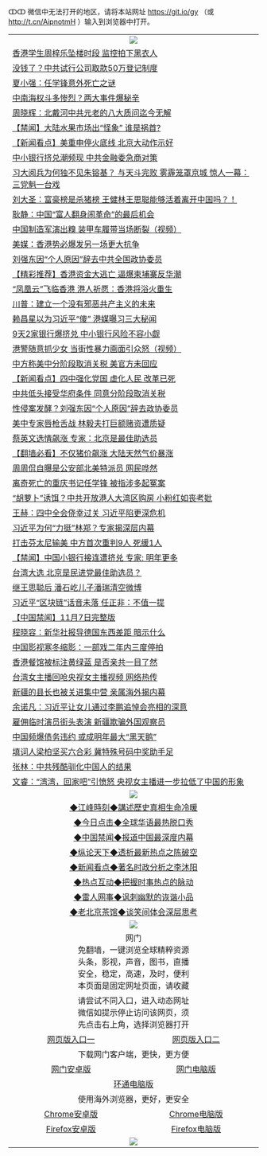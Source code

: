 ↀↀ 微信中无法打开的地区，请将本站网址 https://git.io/gy （或 http://t.cn/AipnotmH ）输入到浏览器中打开。 

 <table>

  <tr>
    <td colspan="2" align=center><img src="https://cdn.jsdelivr.net/gh/gyoupiodf/im1/20190822-2.jpg"></td>
 </tr>
<tr><td colspan="2" align="left"><a href="https://xball.casa/oo.aspx?name=c1092602&key=eqxowaguscvmxdgc&from=gy">香港学生周梓乐坠楼时段 监控拍下黑衣人</a></td></tr>
<tr><td colspan="2" align="left"><a href="https://xball.casa/oo.aspx?name=c1092409&key=eqxowaguscvmxdgc&from=gy">没钱了？中共试行公司取款50万登记制度</a></td></tr>
<tr><td colspan="2" align="left"><a href="https://xball.casa/oo.aspx?name=c1092396&key=eqxowaguscvmxdgc&from=gy">夏小强：任学锋意外死亡之谜</a></td></tr>
<tr><td colspan="2" align="left"><a href="https://xball.casa/oo.aspx?name=c1092313&key=eqxowaguscvmxdgc&from=gy">中南海权斗多惨烈？两大事件爆秘辛</a></td></tr>
<tr><td colspan="2" align="left"><a href="https://xball.casa/oo.aspx?name=c1092467&key=eqxowaguscvmxdgc&from=gy">周晓辉：北戴河中共元老的八大质问迄今无解</a></td></tr>
<tr><td colspan="2" align="left"><a href="https://xball.casa/oo.aspx?name=c1092473&key=eqxowaguscvmxdgc&from=gy">【禁闻】大陆水果市场出“怪象” 谁是祸首?</a></td></tr>
<tr><td colspan="2" align="left"><a href="https://xball.casa/oo.aspx?name=c1092427&key=eqxowaguscvmxdgc&from=gy">【新闻看点】美重申停火底线 北京大动作示好</a></td></tr>
<tr><td colspan="2" align="left"><a href="https://xball.casa/oo.aspx?name=c1092464&key=eqxowaguscvmxdgc&from=gy">中小银行挤兑潮频现 中共金融委急商对策</a></td></tr>
<tr><td colspan="2" align="left"><a href="https://xball.casa/oo.aspx?name=c1079709&key=eqxowaguscvmxdgc&from=gy">习大阅兵为何独不见朱镕基？ 与天斗完败 雾霾笼罩京城 惊人一幕：三党魁一台戏</a></td></tr>
<tr><td colspan="2" align="left"><a href="https://xball.casa/oo.aspx?name=c1092478&key=eqxowaguscvmxdgc&from=gy">刘大圣：富豪榜是杀猪榜 王健林王思聪能够活着离开中国吗？！</a></td></tr>
<tr><td colspan="2" align="left"><a href="https://xball.casa/oo.aspx?name=c1092491&key=eqxowaguscvmxdgc&from=gy">耿静：中国“富人翻身闹革命”的最后机会</a></td></tr>
<tr><td colspan="2" align="left"><a href="https://xball.casa/oo.aspx?name=c1092474&key=eqxowaguscvmxdgc&from=gy">中国制造军演出糗 装甲车履带当场断裂（视频）</a></td></tr>
<tr><td colspan="2" align="left"><a href="https://xball.casa/oo.aspx?name=c1092612&key=eqxowaguscvmxdgc&from=gy">美媒：香港势必爆发另一场更大抗争</a></td></tr>
<tr><td colspan="2" align="left"><a href="https://xball.casa/oo.aspx?name=c1092429&key=eqxowaguscvmxdgc&from=gy">刘强东因“个人原因”辞去中共全国政协委员</a></td></tr>
<tr><td colspan="2" align="left"><a href="https://xball.casa/oo.aspx?name=c1092381&key=eqxowaguscvmxdgc&from=gy">【精彩推荐】香港资金大逃亡 逼爆柬埔寨反华潮</a></td></tr>
<tr><td colspan="2" align="left"><a href="https://xball.casa/oo.aspx?name=c1092604&key=eqxowaguscvmxdgc&from=gy">“凤凰云”飞临香港 港人祈愿：香港将浴火重生</a></td></tr>
<tr><td colspan="2" align="left"><a href="https://xball.casa/oo.aspx?name=c1092430&key=eqxowaguscvmxdgc&from=gy">川普：建立一个没有邪恶共产主义的未来</a></td></tr>
<tr><td colspan="2" align="left"><a href="https://xball.casa/oo.aspx?name=c1074238&key=eqxowaguscvmxdgc&from=gy">赖昌星以为习近平“傻” 港媒曝习三大秘闻</a></td></tr>
<tr><td colspan="2" align="left"><a href="https://xball.casa/oo.aspx?name=c1092492&key=eqxowaguscvmxdgc&from=gy">9天2家银行爆挤兑 中小银行风险不容小觑</a></td></tr>
<tr><td colspan="2" align="left"><a href="https://xball.casa/oo.aspx?name=c1092367&key=eqxowaguscvmxdgc&from=gy">港警随意抓少女 当街性暴力画面引众怒（视频）</a></td></tr>
<tr><td colspan="2" align="left"><a href="https://xball.casa/oo.aspx?name=c1092434&key=eqxowaguscvmxdgc&from=gy">中方称美中分阶段取消关税 美官方未回应</a></td></tr>
<tr><td colspan="2" align="left"><a href="https://xball.casa/oo.aspx?name=c1092461&key=eqxowaguscvmxdgc&from=gy">【新闻看点】四中强化党国 虚化人民 改革已死</a></td></tr>
<tr><td colspan="2" align="left"><a href="https://xball.casa/oo.aspx?name=c1092439&key=eqxowaguscvmxdgc&from=gy">中共低头接受华府条件 同意分阶段取消关税</a></td></tr>
<tr><td colspan="2" align="left"><a href="https://xball.casa/oo.aspx?name=c1092475&key=eqxowaguscvmxdgc&from=gy">性侵案发酵？刘强东因“个人原因”辞去政协委员</a></td></tr>
<tr><td colspan="2" align="left"><a href="https://xball.casa/oo.aspx?name=c1092601&key=eqxowaguscvmxdgc&from=gy">美中专家唇枪舌战 林毅夫打巨额赌资遭质疑</a></td></tr>
<tr><td colspan="2" align="left"><a href="https://xball.casa/oo.aspx?name=c1092476&key=eqxowaguscvmxdgc&from=gy">蔡英文选情飙涨 专家：北京是最佳助选员</a></td></tr>
<tr><td colspan="2" align="left"><a href="https://xball.casa/oo.aspx?name=c1092379&key=eqxowaguscvmxdgc&from=gy">【翻墙必看】不仅猪价飙涨 大陆天然气价暴涨</a></td></tr>
<tr><td colspan="2" align="left"><a href="https://xball.casa/oo.aspx?name=c1092394&key=eqxowaguscvmxdgc&from=gy">周周侃自曝是公安部北美特派员 网民哗然</a></td></tr>
<tr><td colspan="2" align="left"><a href="https://xball.casa/oo.aspx?name=c1092426&key=eqxowaguscvmxdgc&from=gy">离奇死亡的重庆书记任学锋 被指涉多起冤案</a></td></tr>
<tr><td colspan="2" align="left"><a href="https://xball.casa/oo.aspx?name=c1092477&key=eqxowaguscvmxdgc&from=gy">“胡萝卜”诱饵？中共开放港人大湾区购房 小粉红如丧考妣</a></td></tr>
<tr><td colspan="2" align="left"><a href="https://xball.casa/oo.aspx?name=c1091976&key=eqxowaguscvmxdgc&from=gy">王赫：四中全会侥幸过关 习近平陷更深危机</a></td></tr>
<tr><td colspan="2" align="left"><a href="https://xball.casa/oo.aspx?name=c1092624&key=eqxowaguscvmxdgc&from=gy">习近平为何“力挺”林郑？专家揭深层内幕</a></td></tr>
<tr><td colspan="2" align="left"><a href="https://xball.casa/oo.aspx?name=c1092472&key=eqxowaguscvmxdgc&from=gy">打击芬太尼输美 中方首次重判9人 死缓1人</a></td></tr>
<tr><td colspan="2" align="left"><a href="https://xball.casa/oo.aspx?name=c1092600&key=eqxowaguscvmxdgc&from=gy">【禁闻】中国小银行接连遭挤兑 专家: 明年更多</a></td></tr>
<tr><td colspan="2" align="left"><a href="https://xball.casa/oo.aspx?name=c1092483&key=eqxowaguscvmxdgc&from=gy">台湾大选 北京是民进党最佳助选员？</a></td></tr>
<tr><td colspan="2" align="left"><a href="https://xball.casa/oo.aspx?name=c1092393&key=eqxowaguscvmxdgc&from=gy">继王思聪后 潘石屹儿子潘瑞清空微博</a></td></tr>
<tr><td colspan="2" align="left"><a href="https://xball.casa/oo.aspx?name=c1092184&key=eqxowaguscvmxdgc&from=gy">习近平“区块链”话音未落 任正非：不值一提</a></td></tr>
<tr><td colspan="2" align="left"><a href="https://xball.casa/oo.aspx?name=c1092613&key=eqxowaguscvmxdgc&from=gy">【中国禁闻】11月7日完整版</a></td></tr>
<tr><td colspan="2" align="left"><a href="https://xball.casa/oo.aspx?name=c1092380&key=eqxowaguscvmxdgc&from=gy">程晓容：新华社报导德国东西差距 暗示什么</a></td></tr>
<tr><td colspan="2" align="left"><a href="https://xball.casa/oo.aspx?name=c1092489&key=eqxowaguscvmxdgc&from=gy">中国影视寒冬缩影：一部戏二年内三度停拍</a></td></tr>
<tr><td colspan="2" align="left"><a href="https://xball.casa/oo.aspx?name=c1092456&key=eqxowaguscvmxdgc&from=gy">香港餐馆被标注黄绿蓝 是否亲共一目了然</a></td></tr>
<tr><td colspan="2" align="left"><a href="https://xball.casa/oo.aspx?name=c1092629&key=eqxowaguscvmxdgc&from=gy">台湾女主播回呛央视女主播视频 网络热传</a></td></tr>
<tr><td colspan="2" align="left"><a href="https://xball.casa/oo.aspx?name=c1092622&key=eqxowaguscvmxdgc&from=gy">新疆的县长也被关进集中营 亲属海外揭内幕</a></td></tr>
<tr><td colspan="2" align="left"><a href="https://xball.casa/oo.aspx?name=c1056228&key=eqxowaguscvmxdgc&from=gy">余诺凡：习近平让女儿通过李鹏追悼会亮相的深意</a></td></tr>
<tr><td colspan="2" align="left"><a href="https://xball.casa/oo.aspx?name=c1092590&key=eqxowaguscvmxdgc&from=gy">雇佣临时演员街头表演 新疆欺骗外国观察员</a></td></tr>
<tr><td colspan="2" align="left"><a href="https://xball.casa/oo.aspx?name=c1092493&key=eqxowaguscvmxdgc&from=gy">中国频爆债务违约 或成明年最大“黑天鹅”</a></td></tr>
<tr><td colspan="2" align="left"><a href="https://xball.casa/oo.aspx?name=c1092490&key=eqxowaguscvmxdgc&from=gy">填词人梁柏坚买六合彩 冀特殊号码中奖助手足</a></td></tr>
<tr><td colspan="2" align="left"><a href="https://xball.casa/oo.aspx?name=c1092397&key=eqxowaguscvmxdgc&from=gy">张林：中共残酷驯化中国人的结果</a></td></tr>
<tr><td colspan="2" align="left"><a href="http://tinyurl.com/y3ojww25">文睿：“湾湾，回家吧”引愤怒 央视女主播进一步拉低了中国的形象</a></td></tr>

 <tr>
   <td colspan="2" align=center><img src="https://cdn.jsdelivr.net/gh/gyoupiodf/im1/jf-1.jpg"></td>
  </tr>
   <tr>
   <td colspan="2" align=center> 
<a href="https://xball.casa/oo.aspx?name=c922850&key=eqxowaguscvmxdgc&from=gy&tag=9877">◆江峰時刻◆講述歷史真相生命冷暖</a><br/>
    </td>
  </tr>
   <tr>
   <td colspan="2" align=center> 
<a href="https://xball.casa/oo.aspx?name=c816850&key=eqxowaguscvmxdgc&from=gy&tag=9877">◆今日点击◆全球华语最热脱口秀</a><br/>
    </td>
  </tr>
  <tr>
  <td colspan="2" align=center>
<a href="https://xball.casa/oo.aspx?name=c816860&key=eqxowaguscvmxdgc&from=gy&tag=99733110">◆中国禁闻◆报道中国最深度内幕</a><br/>
   </tr>
  <tr>
     <td colspan="2" align=center>
<a href="https://xball.casa/oo.aspx?name=c816855&key=eqxowaguscvmxdgc&from=gy&tag=997110">◆纵论天下◆透析最新热点之陈破空</a><br/>
   </tr>
   <tr>
      <td colspan="2" align=center>
<a href="https://xball.casa/oo.aspx?name=c838308&key=eqxowaguscvmxdgc&from=gy&tag=9973110">◆新闻看点◆著名时政分析之李沐阳</a><br/>
   </tr>
   <tr>
     <td colspan="2" align=center>
<a href="https://xball.casa/oo.aspx?name=c816852&key=eqxowaguscvmxdgc&from=gy&tag=9733110">◆热点互动◆把握时事热点的脉动</a><br/>
   </tr>
   <tr>
      <td colspan="2" align=center>
<a href="https://xball.casa/oo.aspx?name=c816694&key=eqxowaguscvmxdgc&from=gy&tag=93310">◆雷人网事◆讽刺幽默的诙谐小品</a><br/>
   </tr>
   <tr>
    <td colspan="2" align=center>
<a href="https://xball.casa/oo.aspx?name=c816650&key=eqxowaguscvmxdgc&from=gy&tag=9973110">◆老北京茶馆◆谈笑间体会深层思考</a><br/>
   </tr>
 <tr>
    <td colspan="2" align="center"><img src="https://gitlab.com/ogate2/up/raw/master/_/oGate65.jpg"/></td>
  </tr>
  <tr>
    <td colspan="2" align="center">网门<br/>免翻墙，一键浏览全球精粹资源<br/>头条，影视，声音，图书，直播<br/>安全，稳定，高速，及时，便利<br/>本页面是固定网址页面，请收藏</td>
  <tr>
  <tr>
    <td colspan="2" align="center">请尝试不同入口，进入动态网址<br/>微信如提示停止访问该网页，须<br/>先点击右上角，选择浏览器打开</td>
  <tr>
  <tr>
    <td align="center"><a href="https://gl.githack.com/ofile/up/raw/master/showm.htm">网页版入口一</a></td>
    <td align="center"><a href="https://lijcxlvzmlxs.xroot.pw/oo.aspx?key=mvmsehdxxcbsukzw&from=ogHomel">网页版入口二</a></td>
  </tr>
  <tr>
    <td colspan="2" align="center">下载网门客户端，更快，更方便</td>
  <tr>
  <tr>
    <td align="center"><a href="https://gitlab.com/ogate2/up/raw/master/_/oGatea.apk">网门安卓版</a></td>
    <td align="center"><a href="https://gitlab.com/ogate2/up/raw/master/_/oGate.zip">网门电脑版</a></td>
  </tr>
  <tr>
    <td colspan="2" align="center"><a href="https://gitlab.com/ogate2/up/raw/master/_/oPipe.zip">环通电脑版</a></td>
  </tr>
  <tr>
    <td colspan="2" align="center">使用海外浏览器，更好，更安全</td>
  <tr>
  <tr>
    <td align="center"><a href="https://gitlab.com/ogate2/up/raw/master/_/Chrome.apk">Chrome安卓版</a></td>
    <td align="center"><a href="https://gitlab.com/ogate2/up/raw/master/_/Chrome.zip">Chrome电脑版</a></td>
  </tr>
  <tr>
    <td align="center"><a href="https://gitlab.com/ogate2/up/raw/master/_/Firefox.apk">Firefox安卓版</a></td>
    <td align="center"><a href="https://gitlab.com/ogate2/up/raw/master/_/Firefox.zip">Firefox电脑版</a></td>
  </tr>
  <tr>
    <td colspan="2" align="center"><img src="https://gitlab.com/ogate2/up/raw/master/_/oGate640.jpg"/></td>
  </tr>
</table>

